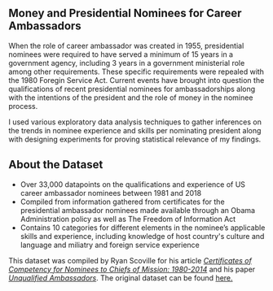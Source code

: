 ## Money and Presidential Nominees for Career Ambassadors
When the role of career ambassador was created in 1955, presidential nominees were required to have served a minimum of 15 years in a government agency, including 3 years in a government ministerial role among other requirements. These specific requirements were repealed with the 1980 Foregin Service Act.
Current events have brought into question the qualifications of recent presidential nominees for ambassadorships along with the intentions of the president and the role of money in the nominee process.

I used various exploratory data analysis techniques to gather inferences on the trends in nominee experience and skills per nominating president along with designing experiments for proving statistical
 relevance of my findings.

## About the Dataset
-  Over 33,000 datapoints on the qualifications and experience of US career ambassador nominees between 1981 and 2018
-  Compiled from information gathered from certificates for the presidential ambassador nominees made available through an Obama Administration policy as well as The Freedom of Information Act
-  Contains 10 categories for different elements in the nominee’s applicable skills and experience, including knowledge of host country's culture and language and miliatry and foreign service experience

This dataset was compiled by Ryan Scoville for his article [*Certificates of Competency for Nominees to Chiefs of Mission: 1980-2014*](https://ryanscoville.com/2019/02/13/certificates-of-competency-for-nominees-to-be-chiefs-of-mission-1980-2014/) and his paper [*Unqualified Ambassadors*](https://papers.ssrn.com/sol3/papers.cfm?abstract_id=3333988).  The original dataset can be found [here.](https://ryanscoville.files.wordpress.com/2019/08/data-file-1.xlsx)
